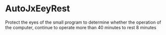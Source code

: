 # AutoJxEeyRest
Protect the eyes of the small program to determine whether the operation of the computer, continue to operate more than 40 minutes to rest 8 minutes
